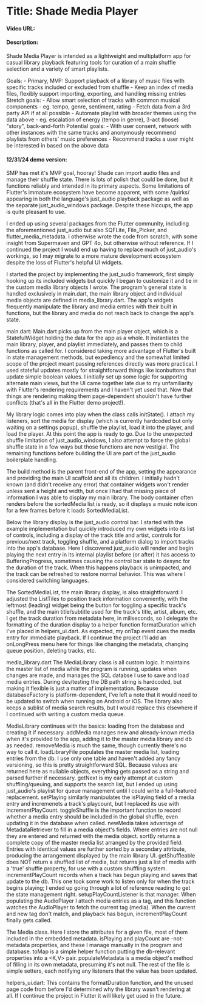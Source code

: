 # Title: Shade Media Player
#### Video URL: 
#### Description:

Shade Media Player is intended as a lightweight and multiplatform app for casual library playback featuring tools for curation of a main shuffle selection and a variety of smart playlists.

Goals:
	- Primary, MVP: Support playback of a library of music files with specific tracks included or excluded from shuffle
		- Keep an index of media files, flexibly support importing, exporting, and handling missing entries
Stretch goals:
	- Allow smart selection of tracks with common musical components
		- eg. tempo, genre, sentiment, rating
		- Fetch data from a 3rd party API if at all possible
	- Automate playlist with broader themes using the data above
		- eg. escalation of energy (tempo in genre), 3-act (loose) "story", back-and-forth
Potential goals:
	- With user consent, network with other instances with the same tracks and anonymously recommend playlists from others' music preferences
	- Recommend tracks a user might be interested in based on the above data

#### 12/31/24 demo version:

SMP has met it's MVP goal, hooray! Shade can import audio files and manage their shuffle state. There is lots of polish that could be done, but it functions reliably and intended in its primary aspects. Some limitations of Flutter's immature ecosystem have become apparent, with some /quirks/ appearing in both the language's just_audio playback package as well as the separate just_audio_windows package. Despite these hiccups, the app is quite pleasant to use. 

I ended up using several packages from the Flutter community, including the aforementioned just_audio but also SQFLite, File_Picker, and flutter_media_metadata. I otherwise wrote the code from scratch, with some insight from Supermaven and GPT 4o, but otherwise without reference. If I continued the project I would end up having to replace much of just_audio's workings, so I may migrate to a more mature development ecosystem despite the loss of Flutter's helpful UI widgets. 

I started the project by implementing the just_audio framework, first simply hooking up its included widgets but quickly I began to customize it and tie in the custom media library objects I wrote. The program's general state is handled exclusively in main.dart, the main library object and individual media objects are defined in media_library.dart. The app's widgets frequently manipulate the library and media entries with their built in functions, but the library and media do not reach back to change the app's state. 

main.dart:
Main.dart picks up from the main player object, which is a StatefulWidget holding the data for the app as a whole. It instantiates the main library, player, and playlist immediately, and passes them to child functions as called for. I considered taking more advantage of Flutter's built in state management methods, but expediency and the somewhat limited scope of the project meant passing references directly was more practical. I used stateful updates mostly for straightforward things like iconbuttons that update simple boolean values. I initially set up some logic for supporting alternate main views, but the UI came together late due to my unfamiliarity with Flutter's rendering requirements and I haven't yet used that. Now that things are rendering making them page-dependent shouldn't have further conflicts (that's all in the Flutter demo project!). 

My library logic comes into play when the class calls initState(). I attach my listeners, sort the media for display (which is currently hardcoded but only waiting on a settings popup), shuffle the playlist, load it into the player, and load the player. At this point the app is ready to go. Due to the unexpected shuffle limitation of just_audio_windows, I also attempt to force the global shuffle state in a few ways but those functions are now vestigial. The remaining functions before building the UI are part of the just_audio boilerplate handling. 

The build method is the parent front-end of the app, setting the appearance and providing the main UI scaffold and all its children. I initially hadn't known (and didn't receive any error) that container widgets won't render unless sent a height and width, but once I had that missing piece of information I was able to display my main library. The body container often renders before the sortedMedia list is ready, so it displays a music note icon for a few frames before it loads SortedMediaList. 

Below the library display is the just_audio control bar. I started with the example implementation but quickly introduced my own widgets into its list of controls, including a display of the track title and artist, controls for previous/next track, toggling shuffle, and a platform dialog to import tracks into the app's database. Here I discovered just_audio will render and begin playing the next entry in its internal playlist before (or after) it has access to BufferingProgress, sometimes causing the control bar state to desync for the duration of the track. When this happens playback is unimpacted, and the track can be refreshed to restore normal behavior. This was where I considered switching languages.

The SortedMediaList, the main library display, is also straightforward: I adjusted the ListTiles to position track information conveniently, with the leftmost (leading) widget being the button for toggling a specific track's shuffle, and the main title/subtitle used for the track's title, artist, album, etc. I get the track duration from metadata here, in miliseconds, so I delegate the formatting of the duration display to a helper function formatDuration which I've placed in helpers_ui.dart. As expected, my onTap event cues the media entry for immediate playback. If I continue the project I'll add an onLongPress menu here for things like changing the metadata, changing queue position, deleting tracks, etc. 

media_library.dart
The MediaLibrary class is all custom logic. It maintains the master list of media while the program is running, updates when changes are made, and manages the SQL databse I use to save and load media entries. During dev/testing the DB path string is hardcoded, but making it flexible is just a matter of implementation. Because databaseFactory is platform-dependent, I've left a note that it would need to be updated to switch when running on Android or iOS. The library also keeps a sublist of media search results, but I would replace this elsewhere if I continued with writing a custom media queue. 

MediaLibrary continues with the basics: loading from the database and creating it if necessary. 
addMedia manages new and already-known media when it's provided to the app, adding it to the master media library and db as needed. 
removeMedia is much the same, though currently there's no way to call it. 
loadLibraryFile populates the master media list, loading entries from the db. I use only one table and haven't added any fancy versioning, so this is pretty straightforward SQL. Because values are returned here as nullable objects, everything gets passed as a string and parsed further if necessary.
getNext is my early attempt at custom shuffling/queuing, and supports the search list, but I ended up using just_audio's playlist for queue management until I could write a full-featured replacement.
setPlaying similarly manipulates the isPlaying field of a media entry and incremenets a track's playcount, but I replaced its use with incrementPlayCount.
toggleShuffle is the important function to record whether a media entry should be included in the global shuffle, even updating it in the database when called.
newMedia takes advantage of MetadataRetriever to fill in a media object's fields. Where entries are not null they are entered and returned with the media object.
sortBy returns a complete copy of the master media list arranged by the provided field. Entries with identical values are further sorted by a secondary attribute, producing the arrangement displayed by the main library UI. 
getShuffleable does NOT return a shuffled list of media, but returns just a list of media with a 'true' shuffle property, for use with a custom shuffling system.
incrementPlayCount records when a track has begun playing and saves that update to the db. This one took some work to listen only for when the track begins playing; I ended up going through a lot of reference reading to get the state management right. 
setupPlayCountListener is that manager. When populating the AudioPlayer I attach media entries as a tag, and this function watches the AudioPlayer to fetch the current tag (media). When the current and new tag don't match, and playback has begun, incrementPlayCount finally gets called.

The Media class. Here I store the attributes for a given file, most of them included in the embedded metadata. isPlaying and playCount are -not- metadata properties, and these I manage manually in the program and database.
toMap is a simple helper function putting the db-relevant properties into a <K,V> pair.
populateMetadata is a media object's method of filling in its own metadata, presuming it's not null.
The rest of the file is simple setters, each notifying any listeners that the value has been updated.

helpers_ui.dart:
This contains the formatDuration function, and the unused page code from before I'd determined why the library wasn't rendering at all. If I continue the project in Flutter it will likely get used in the future.